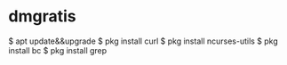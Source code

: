 # dmgratis
$ apt update&&upgrade
$ pkg install curl
$ pkg install ncurses-utils
$ pkg install bc
$ pkg install grep

